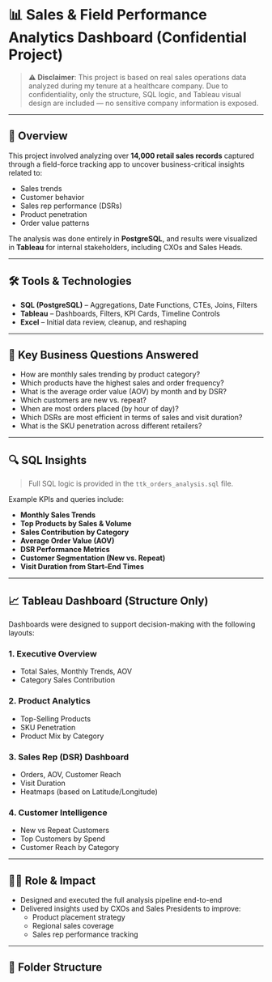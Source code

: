 # 📊 Sales & Field Performance Analytics Dashboard (Confidential Project)

> **⚠️ Disclaimer**: This project is based on real sales operations data analyzed during my tenure at a healthcare company. Due to confidentiality, only the structure, SQL logic, and Tableau visual design are included — no sensitive company information is exposed.

---

## 🧠 Overview

This project involved analyzing over **14,000 retail sales records** captured through a field-force tracking app to uncover business-critical insights related to:

- Sales trends
- Customer behavior
- Sales rep performance (DSRs)
- Product penetration
- Order value patterns

The analysis was done entirely in **PostgreSQL**, and results were visualized in **Tableau** for internal stakeholders, including CXOs and Sales Heads.

---

## 🛠️ Tools & Technologies

- **SQL (PostgreSQL)** – Aggregations, Date Functions, CTEs, Joins, Filters
- **Tableau** – Dashboards, Filters, KPI Cards, Timeline Controls
- **Excel** – Initial data review, cleanup, and reshaping

---

## 📌 Key Business Questions Answered

- How are monthly sales trending by product category?
- Which products have the highest sales and order frequency?
- What is the average order value (AOV) by month and by DSR?
- Which customers are new vs. repeat?
- When are most orders placed (by hour of day)?
- Which DSRs are most efficient in terms of sales and visit duration?
- What is the SKU penetration across different retailers?

---

## 🔍 SQL Insights

> Full SQL logic is provided in the `ttk_orders_analysis.sql` file.

Example KPIs and queries include:

- **Monthly Sales Trends**
- **Top Products by Sales & Volume**
- **Sales Contribution by Category**
- **Average Order Value (AOV)**
- **DSR Performance Metrics**
- **Customer Segmentation (New vs. Repeat)**
- **Visit Duration from Start–End Times**

---

## 📈 Tableau Dashboard (Structure Only)

Dashboards were designed to support decision-making with the following layouts:

### 1. Executive Overview
- Total Sales, Monthly Trends, AOV
- Category Sales Contribution

### 2. Product Analytics
- Top-Selling Products
- SKU Penetration
- Product Mix by Category

### 3. Sales Rep (DSR) Dashboard
- Orders, AOV, Customer Reach
- Visit Duration
- Heatmaps (based on Latitude/Longitude)

### 4. Customer Intelligence
- New vs Repeat Customers
- Top Customers by Spend
- Customer Reach by Category

---

## 🧑‍💼 Role & Impact

- Designed and executed the full analysis pipeline end-to-end
- Delivered insights used by CXOs and Sales Presidents to improve:
  - Product placement strategy
  - Regional sales coverage
  - Sales rep performance tracking

---

## 🧱 Folder Structure

